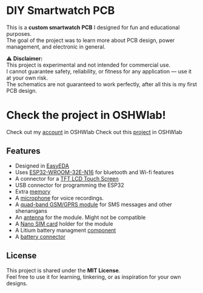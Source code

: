 # DIY Smartwatch PCB  
This is a **custom smartwatch PCB** I designed for fun and educational purposes.  
The goal of the project was to learn more about PCB design, power management, and electronic in general.

⚠️ **Disclaimer:**  
This project is experimental and not intended for commercial use.  
I cannot guarantee safety, reliability, or fitness for any application — use it at your own risk.  
The schematics are not guaranteed to work perfectly, after all this is my first PCB design.

# Check the project in OSHWlab!
Check out my [account](https://oshwlab.com/noel.matero/smart_watch_new) in OSHWlab
Check out this [project](https://pro.easyeda.com/editor#id=6929718608074dc79e4d65e0e2f97e27) in OSHWlab

## Features
- Designed in [EasyEDA](https://easyeda.com/)  
- Uses [ESP32-WROOM-32E-N16](https://www.lcsc.com/product-detail/C701343.html) for bluetooth and Wi-fi features
- A connector for a [TFT LCD Touch Screen](https://www.alibaba.com/product-detail/2-8-inch-TFT-LCD-Screen_1600246407796.html)
- USB connector for programming the ESP32
- Extra [memory](https://www.lcsc.com/product-detail/C2682313.html)
- A [microphone](https://jlcpcb.com/partdetail/Linkmems-LMA2718T421_OA52/C7587901) for voice recordings.
- A [quad-band GSM/GPRS module](https://www.lcsc.com/product-detail/C69119.html) for SMS messages and other shenanigans
- An [antenna](https://www.taoglas.com/datasheets/PCS.55.A.pdf) for the module. Might not be compatible
- A [Nano SIM card](https://www.lcsc.com/product-detail/C7529384.html) holder for the module
- A Litium battery managment [component](https://www.lcsc.com/product-detail/C382139.html)
- A [battery connector](https://www.lcsc.com/product-detail/C2908611.html)

## License
This project is shared under the **MIT License**.  
Feel free to use it for learning, tinkering, or as inspiration for your own designs.  
